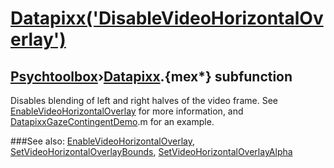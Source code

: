 # [Datapixx('DisableVideoHorizontalOverlay')](Datapixx-DisableVideoHorizontalOverlay) 
## [Psychtoolbox](Pyschtoolbox)&#8250;[Datapixx](Datapixx).{mex*} subfunction


Disables blending of left and right halves of the video frame. See  
[EnableVideoHorizontalOverlay](EnableVideoHorizontalOverlay) for more information, and  
[DatapixxGazeContingentDemo](DatapixxGazeContingentDemo).m for an example.  
  


###See also:
[EnableVideoHorizontalOverlay](Datapixx-EnableVideoHorizontalOverlay), [SetVideoHorizontalOverlayBounds](Datapixx-SetVideoHorizontalOverlayBounds), [SetVideoHorizontalOverlayAlpha](Datapixx-SetVideoHorizontalOverlayAlpha)
